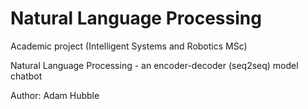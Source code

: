 # Natural Language Processing
Academic project (Intelligent Systems and Robotics MSc)

Natural Language Processing - an encoder-decoder (seq2seq) model chatbot

Author: Adam Hubble
